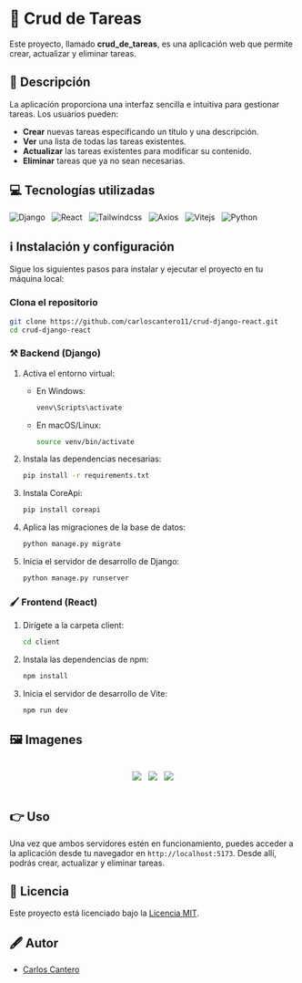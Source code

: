 # 📌 Crud de Tareas

Este proyecto, llamado **crud_de_tareas**, es una aplicación web que permite crear, actualizar y eliminar tareas.

## 📜 Descripción

La aplicación proporciona una interfaz sencilla e intuitiva para gestionar tareas. Los usuarios pueden:

- **Crear** nuevas tareas especificando un título y una descripción.
- **Ver** una lista de todas las tareas existentes.
- **Actualizar** las tareas existentes para modificar su contenido.
- **Eliminar** tareas que ya no sean necesarias.

## 💻 Tecnologías utilizadas

<div>
    
![Django](https://img.shields.io/badge/Django-092E20.svg?style=for-the-badge&logo=Django&logoColor=white) &nbsp;
![React](https://img.shields.io/badge/React-61DAFB.svg?style=for-the-badge&logo=React&logoColor=black) &nbsp;
![Tailwindcss](https://img.shields.io/badge/Tailwind%20CSS-06B6D4.svg?style=for-the-badge&logo=Tailwind-CSS&logoColor=white) &nbsp;
![Axios](https://img.shields.io/badge/Axios-5A29E4.svg?style=for-the-badge&logo=Axios&logoColor=white) &nbsp;
![Vitejs](https://img.shields.io/badge/Vite-646CFF.svg?style=for-the-badge&logo=Vite&logoColor=white) &nbsp;
![Python](https://img.shields.io/badge/Python-ffec00.svg?style=for-the-badge&logo=Python&logoColor=006ed6) &nbsp;

</div>

## ℹ️ Instalación y configuración

Sigue los siguientes pasos para instalar y ejecutar el proyecto en tu máquina local:

### Clona el repositorio

```bash
git clone https://github.com/carloscantero11/crud-django-react.git
cd crud-django-react
```

### ⚒️ Backend (Django)

1. Activa el entorno virtual:

    - En Windows:
        ```bash
        venv\Scripts\activate
        ```
    - En macOS/Linux:
        ```bash
        source venv/bin/activate
        ```

2. Instala las dependencias necesarias:

    ```bash
    pip install -r requirements.txt
    ```

3. Instala CoreApi:
   ```py
   pip install coreapi
   ```

5. Aplica las migraciones de la base de datos:

    ```bash
    python manage.py migrate
    ```

6. Inicia el servidor de desarrollo de Django:

    ```bash
    python manage.py runserver
    ```

### 🖌️ Frontend (React)

1. Dirígete a la carpeta client:

    ```bash
    cd client
    ```

2. Instala las dependencias de npm:

    ```bash
    npm install
    ```

3. Inicia el servidor de desarrollo de Vite:

    ```bash
    npm run dev
    ```
## 🖼️ Imagenes
<br/>

<div align="center">
<img src="https://github.com/user-attachments/assets/8c95cf9e-0b74-42bb-a812-e2088f2ebfdb" /> &nbsp;
<img src="https://github.com/user-attachments/assets/dcecbcf3-92a2-41e5-b845-5647ca9b5a9c" /> &nbsp;
<img src="https://github.com/user-attachments/assets/b84786c0-807c-43b7-a455-3f9455c88cf4" />
</div>


<br/>

## 👉 Uso

Una vez que ambos servidores estén en funcionamiento, puedes acceder a la aplicación desde tu navegador en `http://localhost:5173`. Desde allí, podrás crear, actualizar y eliminar tareas.

## 📝 Licencia

Este proyecto está licenciado bajo la [Licencia MIT](LICENSE).

## 🖋️ Autor

- [Carlos Cantero](https://github.com/carloscantero11)
